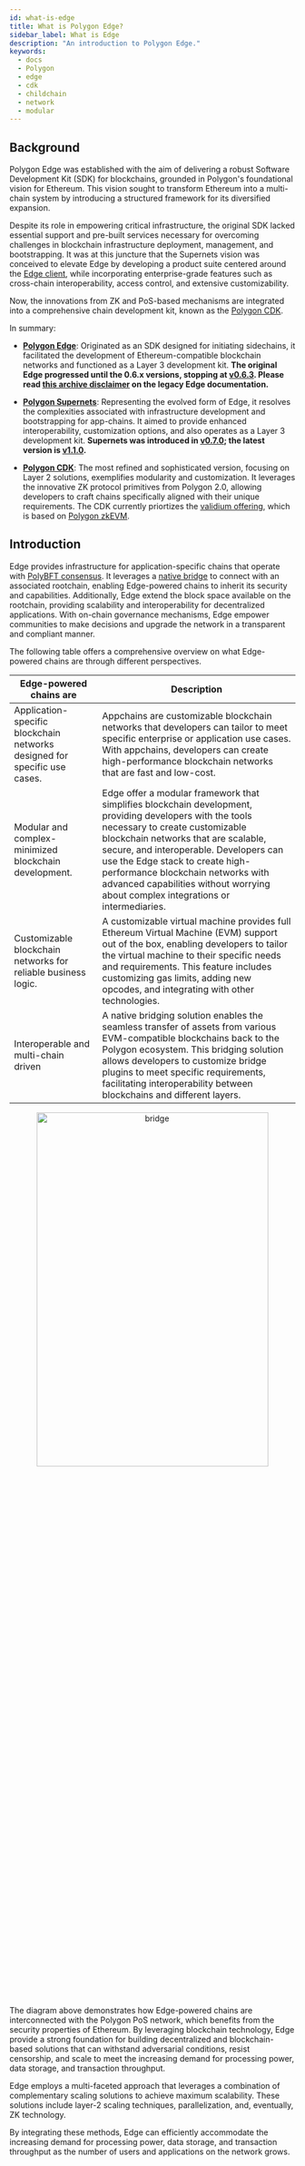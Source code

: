 ```yaml
---
id: what-is-edge
title: What is Polygon Edge?
sidebar_label: What is Edge
description: "An introduction to Polygon Edge."
keywords:
  - docs
  - Polygon
  - edge
  - cdk
  - childchain
  - network
  - modular
---
```


## Background

Polygon Edge was established with the aim of delivering a robust Software Development Kit (SDK) for blockchains, grounded in Polygon's foundational vision for Ethereum. This vision sought to transform Ethereum into a multi-chain system by introducing a structured framework for its diversified expansion.

Despite its role in empowering critical infrastructure, the original SDK lacked essential support and pre-built services necessary for overcoming challenges in blockchain infrastructure deployment, management, and bootstrapping. It was at this juncture that the Supernets vision was conceived to elevate Edge by developing a product suite centered around the [<ins>Edge client</ins>](https://github.com/0xPolygon/polygon-edge), while incorporating enterprise-grade features such as cross-chain interoperability, access control, and extensive customizability.

Now, the innovations from ZK and PoS-based mechanisms are integrated into a comprehensive chain development kit, known as the [<ins>Polygon CDK</ins>](/docs/cdk/what-is-polygon-cdk.md).

In summary:

- **<ins>Polygon Edge</ins>**: Originated as an SDK designed for initiating sidechains, it facilitated the development of Ethereum-compatible blockchain networks and functioned as a Layer 3 development kit. **The original Edge progressed until the 0.6.x versions, stopping at [<ins>v0.6.3</ins>](https://github.com/0xPolygon/polygon-edge/releases/tag/v0.6.3). Please read [<ins>this archive disclaimer</ins>](https://github.com/0xPolygon/wiki/tree/main/archive/edge) on the legacy Edge documentation.**

- **<ins>Polygon Supernets</ins>**: Representing the evolved form of Edge, it resolves the complexities associated with infrastructure development and bootstrapping for app-chains. It aimed to provide enhanced interoperability, customization options, and also operates as a Layer 3 development kit. **Supernets was introduced in [<ins>v0.7.0</ins>](https://github.com/0xPolygon/polygon-edge/releases/tag/v0.7.0-alpha1); the latest version is [<ins>v1.1.0</ins>](https://github.com/0xPolygon/polygon-edge/releases/tag/v1.1.0).** 

- **<ins>Polygon CDK</ins>**: The most refined and sophisticated version, focusing on Layer 2 solutions, exemplifies modularity and customization. It leverages the innovative ZK protocol primitives from Polygon 2.0, allowing developers to craft chains specifically aligned with their unique requirements. The CDK currently priortizes the [<ins>validium offering</ins>](/docs/cdk/validium/validium-attributes/), which is based on [<ins>Polygon zkEVM</ins>](/docs/zkevm/).

## Introduction

Edge provides infrastructure for application-specific chains that operate with [<ins>PolyBFT consensus</ins>](/docs/edge/design/consensus/polybft/overview.md). It leverages a [<ins>native bridge</ins>](/docs/edge/design/bridge/overview.md) to connect with an associated rootchain, enabling Edge-powered chains to inherit its security and capabilities. Additionally, Edge extend the block space available on the rootchain, providing scalability and interoperability for decentralized applications. With on-chain governance mechanisms, Edge empower communities to make decisions and upgrade the network in a transparent and compliant manner.

The following table offers a comprehensive overview on what Edge-powered chains are through different perspectives.

| Edge-powered chains are | Description |
|-----------|-------------|
| Application-specific blockchain networks designed for specific use cases. | Appchains are customizable blockchain networks that developers can tailor to meet specific enterprise or application use cases. With appchains, developers can create high-performance blockchain networks that are fast and low-cost. |
| Modular and complex-minimized blockchain development. | Edge offer a modular framework that simplifies blockchain development, providing developers with the tools necessary to create customizable blockchain networks that are scalable, secure, and interoperable. Developers can use the Edge stack to create high-performance blockchain networks with advanced capabilities without worrying about complex integrations or intermediaries. |
| Customizable blockchain networks for reliable business logic. | A customizable virtual machine provides full Ethereum Virtual Machine (EVM) support out of the box, enabling developers to tailor the virtual machine to their specific needs and requirements. This feature includes customizing gas limits, adding new opcodes, and integrating with other technologies. |
| Interoperable and multi-chain driven | A native bridging solution enables the seamless transfer of assets from various EVM-compatible blockchains back to the Polygon ecosystem. This bridging solution allows developers to customize bridge plugins to meet specific requirements, facilitating interoperability between blockchains and different layers. |

<div align="center">
  <img src="/img/edge/supernets-together.excalidraw.png" alt="bridge" width="90%" height="40%" />
</div>

The diagram above demonstrates how Edge-powered chains are interconnected with the Polygon PoS network, which benefits from the security properties of Ethereum. By leveraging blockchain technology, Edge provide a strong foundation for building decentralized and blockchain-based solutions that can withstand adversarial conditions, resist censorship, and scale to meet the increasing demand for processing power, data storage, and transaction throughput.

Edge employs a multi-faceted approach that leverages a combination of complementary scaling solutions to achieve maximum scalability. These solutions include layer-2 scaling techniques, parallelization, and, eventually, ZK technology.

By integrating these methods, Edge can efficiently accommodate the increasing demand for processing power, data storage, and transaction throughput as the number of users and applications on the network grows.
